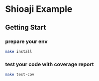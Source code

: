 # Shioaji Example

## Getting Start

### prepare your env
``` bash
make install
```

### test your code with coverage report
``` bash
make test-cov
```
